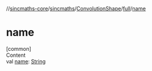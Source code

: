//[sincmaths-core](../../../../index.md)/[sincmaths](../../index.md)/[ConvolutionShape](../index.md)/[full](index.md)/[name](name.md)



# name  
[common]  
Content  
val [name](name.md): [String](https://kotlinlang.org/api/latest/jvm/stdlib/kotlin/-string/index.html)  




